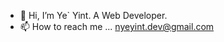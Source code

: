 - 👋 Hi, I’m Ye` Yint. A Web Developer.
- 📫 How to reach me ... nyeyint.dev@gmail.com

<!---
nyeyint/nyeyint is a ✨ special ✨ repository because its `README.md` (this file) appears on your GitHub profile.
You can click the Preview link to take a look at your changes.
--->
